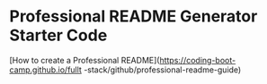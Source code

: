 # Professional README Generator Starter Code

[How to create a Professional README](https://coding-boot-camp.github.io/fullt -stack/github/professional-readme-guide)
